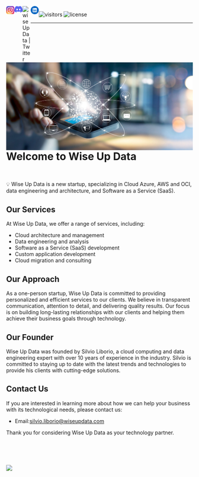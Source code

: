 <a href="https://github.com/wiseupdata/wiseupdata">
  <img align="left" alt="Wise Up Data's Instagram" width="22px" src="https://raw.githubusercontent.com/wiseupdata/wiseupdata/main/assets/instagram.png" />   
</a> 
<a href="https://github.com/wiseupdata/wiseupdata">
  <img align="left" alt="wise Up Data's Discord" width="22px" src="https://raw.githubusercontent.com/wiseupdata/wiseupdata/main/assets/discord.png" />
</a>
<a href="https://github.com/wiseupdata/wiseupdata">
  <img align="left" alt="wise Up Data | Twitter" width="22px" src="https://raw.githubusercontent.com/wiseupdata/wiseupdata/main/assets/twitter2.png" />
</a>
<a href="https://github.com/wiseupdata/wiseupdata">
  <img align="left" alt="wise Up Data's LinkedIN" width="22px" src="https://raw.githubusercontent.com/wiseupdata/wiseupdata/main/assets/linkedin.png" />
</a>

![visitors](https://visitor-badge.glitch.me/badge?page_id=wiseupdata.wiseupdatag&left_color=green&right_color=black) 
![license](https://img.shields.io/github/license/wiseupdata/wiseupdata?style=plastic)

---

<a name="readme-top"></a>

<h1>
<img align="left" alt="DP-203" src="assets/high-tech_1500282632.jpg" width="800" />

<br>
<br>


# Welcome to Wise Up Data
</h1>

<br>


💡 Wise Up Data is a new startup, specializing in Cloud Azure, AWS and OCI, data engineering and architecture, and Software as a Service (SaaS).

## Our Services

At Wise Up Data, we offer a range of services, including:

* Cloud architecture and management
* Data engineering and analysis
* Software as a Service (SaaS) development
* Custom application development
* Cloud migration and consulting

## Our Approach

As a one-person startup, Wise Up Data is committed to providing personalized and efficient services to our clients. We believe in transparent communication, attention to detail, and delivering quality results. Our focus is on building long-lasting relationships with our clients and helping them achieve their business goals through technology.

## Our Founder

Wise Up Data was founded by Silvio Liborio, a cloud computing and data engineering expert with over 10 years of experience in the industry. Silvio is committed to staying up to date with the latest trends and technologies to provide his clients with cutting-edge solutions.

## Contact Us

If you are interested in learning more about how we can help your business with its technological needs, please contact us:

* Email:[silvio.liborio@wiseupdata.com](mailto:silvio.liborio@wiseupdata.com)

Thank you for considering Wise Up Data as your technology partner.

<br>
<br>
<br>

![](assets/welcome.gif)